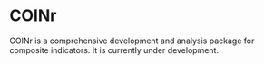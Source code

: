 # COINr

COINr is a comprehensive development and analysis package for composite indicators. It is currently under development.
